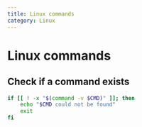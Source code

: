 ```yaml
---
title: Linux commands
category: Linux
---
```


# Linux commands

## Check if a command exists

```bash
if [[ ! -x "$(command -v $CMD)" ]]; then
	echo "$CMD could not be found"
	exit
fi
```

